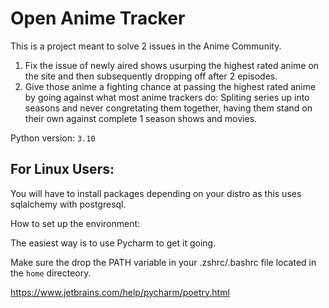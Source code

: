 # Open Anime Tracker

This is a project meant to solve 2 issues in the Anime Community.
1. Fix the issue of newly aired shows usurping the highest rated anime on the site and then subsequently dropping off after 2 episodes.
2. Give those anime a fighting chance at passing the highest rated anime by going against what most anime trackers do: Spliting series up into seasons and never congretating them together, having them stand on their own against complete 1 season shows and movies.

Python version: ```3.10```
## For Linux Users:
You will have to install packages depending on your distro as this uses sqlalchemy with postgresql.

How to set up the environment:

The easiest way is to use Pycharm to get it going.

Make sure the drop the PATH variable in your .zshrc/.bashrc file located in the ```home``` directeory.

https://www.jetbrains.com/help/pycharm/poetry.html